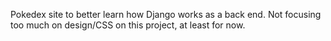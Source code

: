Pokedex site to better learn how Django works as a back end. Not focusing too much on design/CSS on this project, at least for now.
